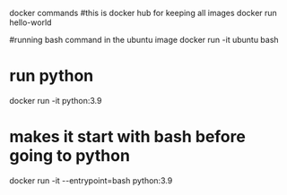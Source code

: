 docker commands
#this is docker hub for keeping all images
docker run hello-world

#running bash command in the ubuntu image
docker run -it ubuntu bash

# run python
docker run -it python:3.9
# makes it start with bash before going to python
docker run -it --entrypoint=bash python:3.9



